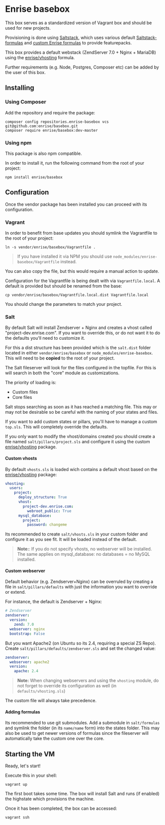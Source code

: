 # Enrise basebox
This box serves as a standardized version of Vagrant box and should be used for new projects.

Provisioning is done using [Saltstack](http://saltstack.org), which uses various default [Saltstack-formulas](https://github.com/saltstack-formulas) and [custom Enrise formulas](https://github.com/enrise/?query=formula) to provide featurepacks.

This box provides a default webstack (ZendServer 7.0 + Nginx + MariaDB) using the [enrise/vhosting](https://github.com/enrise/vhosting) formula.

Further requirements (e.g. Node, Postgres, Composer etc) can be added by the user of this box.

## Installing
### Using Composer

Add the repository and require the package:
```
composer config repositories.enrise-basebox vcs git@github.com:enrise/basebox.git
composer require enrise/basebox:dev-master
```

### Using npm
This package is also npm compatible.

In order to install it, run the following command from the root of your project:
```
npm install enrise/basebox
```

## Configuration
Once the vendor package has been installed you can proceed with its configuration.

### Vagrant
In order to benefit from base updates you should symlink the Vagrantfile to the root of your project:
```
ln -s vendor/enrise/basebox/Vagrantfile .
```
> If you have installed it via NPM you should use `node_modules/enrise-basebox/Vagrantfile` instead.

You can also copy the file, but this would require a manual action to update.

Configuration for the Vagrantfile is being dealt with via `Vagrantfile.local`.
A default is provided but should be renamed from the base:
```
cp vendor/enrise/basebox/Vagrantfile.local.dist Vagrantfile.local
```
You should change the parameters to match your project.

### Salt
By default Salt will install Zendserver + Nginx and creates a vhost called "project-dev.enrise.com". If you want to override this, or do not want it to do the defaults you'll need to customize it.

For this a dist structure has been provided which is the `salt.dist` folder located in either `vendor/enrise/basebox` or `node_modules/enrise-basebox`.
This will need to be **copied** to the root of your project.

The Salt fileserver will look for the files configured in the topfile. For this is will search in both the "core" module as customizations.

The priority of loading is:
- Custom files
- Core files

Salt stops searching as soon as it has reached a matching file.
This may or may not be desirable so be careful with the naming of your states and files.

If you want to add custom states or pillars, you'll have to manage a custom `top.sls`. This will completely override the defaults.

If you only want to modify the vhost/domains created you should create a file named `salt/pillars/project.sls` and configure it using the custom [enrise/vhosting](https://github.com/enrise/vhosting) package.

#### Custom vhosts
By default `vhosts.sls` is loaded wich contains a default vhost based on the [enrise/vhosting](https://github.com/enrise/vhosting) package:
```yaml
vhosting:
  users:
    project:
      deploy_structure: True
      vhost:
        project-dev.enrise.com:
          webroot_public: True
      mysql_database:
        project:
          password: changeme
```

Its recommended to create `salt/vhosts.sls` in your custom folder and configure it as you see fit. It will be loaded instead of the default.

> **Note:**: If you do not specify vhosts, no webserver will be installed. The same applies on mysql_database: no databases = no MySQL installed.

#### Custom webserver
Default behavior (e.g. Zendserver+Nginx) can be overruled by creating a file in `salt/pillars/defaults` with just the information you want to override or extend.

For instance, the default is Zendserver + Nginx:
```yaml
# Zendserver
zendserver:
  version:
    zend: 7.0
  webserver: nginx
  bootstrap: False
```

But you want Apache2 (on Ubuntu so its 2.4, requiring a special ZS Repo).
Create `salt/pillars/defaults/zendserver.sls` and set the changed value:

```yaml
zendserver:
  webserver: apache2  
  version:
    apache: 2.4
```
> **Note:** When changing webservers and using the `vhosting` module, do not forget to override its configuration as well (in `defaults/vhosting.sls`)

The custom file will always take precedence.

#### Adding formulas
Its recommended to use git submodules.
Add a submodule in `salt/formulas` and symlink the folder (in its `name/name` form) into the states folder. This may also be used to get newer versions of formulas since the fileserver will automatically take the custom one over the core.

## Starting the VM

Ready, let's start!

Execute this in your shell:
```
vagrant up
```

The first boot takes some time.
The box will install Salt and runs (if enabled) the highstate which provisions the machine.

Once it has been completed, the box can be accessed:

```
vagrant ssh
```
